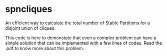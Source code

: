 # spncliques
An efficient way to calculate the total number of Stable Partitions for a disjoint union of cliques.

This code is here to demonstate that even a complex problem can have a simple solution that can be implemented with a few lines of codes. Read the .pdf to know more about this problem.
